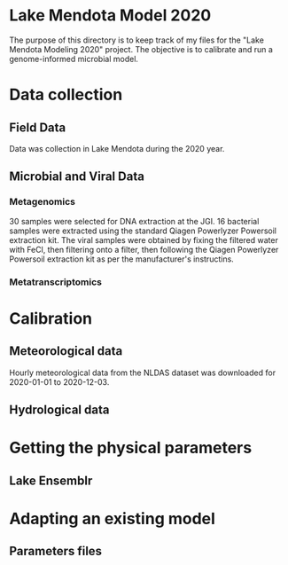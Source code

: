 # Lake Mendota Model 2020

The purpose of this directory is to keep track of my files for the "Lake Mendota Modeling 2020" project. The objective is to calibrate and run a genome-informed microbial model.

# Data collection

## Field Data
Data was collection in Lake Mendota during the 2020 year. 

## Microbial and Viral Data

### Metagenomics
30 samples were selected for DNA extraction at the JGI. 16 bacterial samples were extracted using the standard Qiagen Powerlyzer Powersoil extraction kit. The viral samples were obtained by fixing the filtered water with FeCl, then filtering onto a filter, then following the Qiagen Powerlyzer Powersoil extraction kit as per the manufacturer's instructins.

### Metatranscriptomics

# Calibration
## Meteorological data
Hourly meteorological data from the NLDAS dataset was downloaded for 2020-01-01 to 2020-12-03.

## Hydrological data

# Getting the physical parameters

## Lake Ensemblr

# Adapting an existing model

## Parameters files
